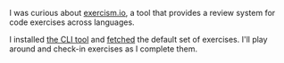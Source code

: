 I was curious about [exercism.io](http://exercism.io/), a tool that provides a
review system for code exercises across languages.

I installed [the CLI tool](http://exercism.io/help/cli) and
[fetched](http://exercism.io/help/fetch) the default set of exercises. I'll
play around and check-in exercises as I complete them.
